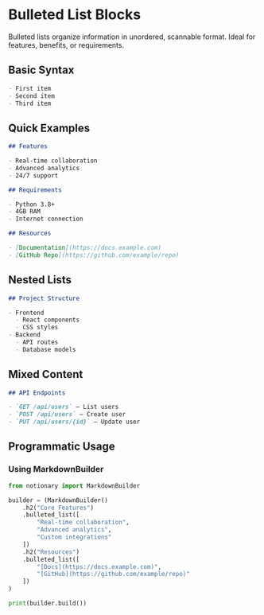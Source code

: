 # Bulleted List Blocks

Bulleted lists organize information in unordered, scannable format. Ideal for features, benefits, or requirements.

## Basic Syntax

```markdown
- First item
- Second item
- Third item
```

## Quick Examples

```markdown
## Features

- Real-time collaboration
- Advanced analytics
- 24/7 support
```

```markdown
## Requirements

- Python 3.8+
- 4GB RAM
- Internet connection
```

```markdown
## Resources

- [Documentation](https://docs.example.com)
- [GitHub Repo](https://github.com/example/repo)
```

## Nested Lists

```markdown
## Project Structure

- Frontend
  - React components
  - CSS styles
- Backend
  - API routes
  - Database models
```

## Mixed Content

```markdown
## API Endpoints

- `GET /api/users` – List users
- `POST /api/users` – Create user
- `PUT /api/users/{id}` – Update user
```

## Programmatic Usage

### Using MarkdownBuilder

```python
from notionary import MarkdownBuilder

builder = (MarkdownBuilder()
    .h2("Core Features")
    .bulleted_list([
        "Real-time collaboration",
        "Advanced analytics",
        "Custom integrations"
    ])
    .h2("Resources")
    .bulleted_list([
        "[Docs](https://docs.example.com)",
        "[GitHub](https://github.com/example/repo)"
    ])
)

print(builder.build())
```

